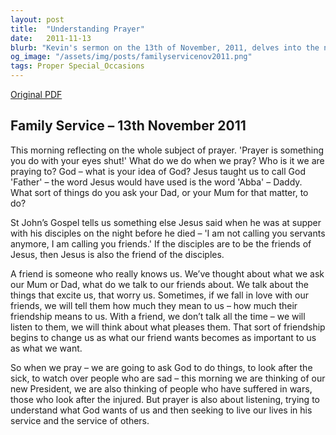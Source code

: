 ```yaml
---
layout: post
title:  "Understanding Prayer"
date:   2011-11-13
blurb: "Kevin's sermon on the 13th of November, 2011, delves into the nature of prayer, encouraging us to view God as a friend rather than a distant figure. He emphasizes the importance of communication in prayer, not just asking for things but also listening and understanding God's will. The sermon also touches on the significance of praying for others, including the new President and those affected by wars."
og_image: "/assets/img/posts/familyservicenov2011.png"
tags: Proper Special_Occasions
---
```

[Original PDF](/assets/pdf/familyservicenov2011.pdf)    
## Family Service – 13th November 2011

This morning reflecting on the whole subject of prayer. 'Prayer is something you do with your eyes shut!' What do we do when we pray? Who is it we are praying to? God – what is your idea of God? Jesus taught us to call God 'Father' – the word Jesus would have used is the word 'Abba' – Daddy. What sort of things do you ask your Dad, or your Mum for that matter, to do?

St John’s Gospel tells us something else Jesus said when he was at supper with his disciples on the night before he died – 'I am not calling you servants anymore, I am calling you friends.' If the disciples are to be the friends of Jesus, then Jesus is also the friend of the disciples.

A friend is someone who really knows us. We’ve thought about what we ask our Mum or Dad, what do we talk to our friends about. We talk about the things that excite us, that worry us. Sometimes, if we fall in love with our friends, we will tell them how much they mean to us – how much their friendship means to us. With a friend, we don’t talk all the time – we will listen to them, we will think about what pleases them. That sort of friendship begins to change us as what our friend wants becomes as important to us as what we want.

So when we pray – we are going to ask God to do things, to look after the sick, to watch over people who are sad – this morning we are thinking of our new President, we are also thinking of people who have suffered in wars, those who look after the injured. But prayer is also about listening, trying to understand what God wants of us and then seeking to live our lives in his service and the service of others.
